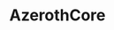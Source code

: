 ---
layout: blog
title: AzerothCore
slug: azerothcore

image: /assets/img/sidebar/sidebar-azerothcore.jpg
color: '#949667'
---